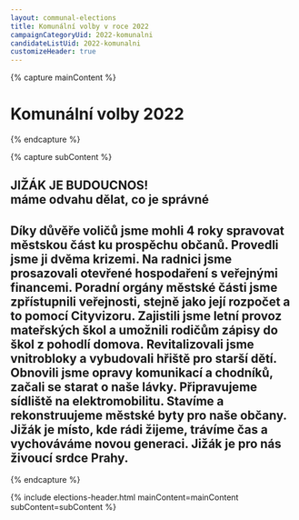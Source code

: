 ```yaml
---
layout: communal-elections
title: Komunální volby v roce 2022
campaignCategoryUid: 2022-komunalni
candidateListUid: 2022-komunalni
customizeHeader: true
---
```


{% capture mainContent %}
  <h1 class="head-alt-lg md:head-alt-xl text-center">Komunální volby 2022</h1>
{% endcapture %}

{% capture subContent %}
<h2 class="head-xs md:head-base mt-2 text-center"><strong>JIŽÁK JE BUDOUCNOS!<br> máme odvahu dělat, co je správné</strong></h2>  
<h2 class="head-xs md:head-base mt-2 text-center">Díky důvěře voličů jsme mohli 4 roky spravovat městskou část ku prospěchu občanů. Provedli jsme ji dvěma krizemi. Na radnici jsme prosazovali otevřené hospodaření s veřejnými financemi. Poradní orgány městské části jsme zpřístupnili veřejnosti, stejně jako její rozpočet a to pomocí Cityvizoru. Zajistili jsme letní provoz mateřských škol a umožnili rodičům zápisy do škol z pohodlí domova. Revitalizovali jsme vnitrobloky a vybudovali hřiště pro starší dětí. Obnovili jsme opravy komunikací a chodníků, začali se starat o naše lávky. Připravujeme sídliště na elektromobilitu. Stavíme a rekonstruujeme městské byty pro naše občany.<br> Jižák je místo, kde rádi žijeme, trávíme čas a vychováváme novou generaci. Jižák je pro nás živoucí srdce Prahy.</h2>

{% endcapture %}

{% include elections-header.html mainContent=mainContent subContent=subContent %}


